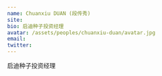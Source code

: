 ```yaml
---
name: Chuanxiu DUAN (段传秀)
site: 
bio: 启迪种子投资经理
avatar: /assets/peoples/chuanxiu-duan/avatar.jpg
email: 
twitter: 
---
```


启迪种子投资经理
